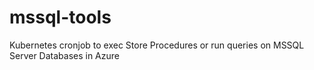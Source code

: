 # mssql-tools
Kubernetes cronjob to exec Store Procedures or run queries on MSSQL Server Databases in Azure
